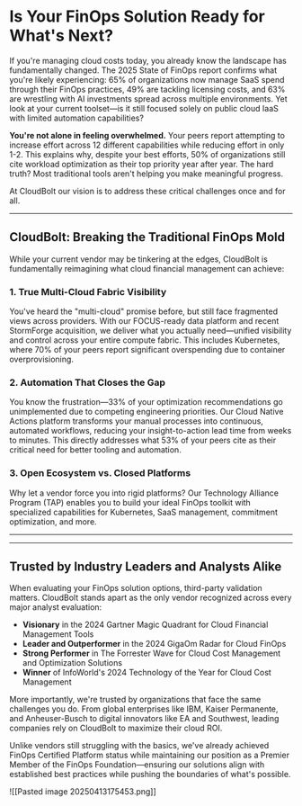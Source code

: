 

# Is Your FinOps Solution Ready for What's Next?
If you're managing cloud costs today, you already know the landscape has fundamentally changed. The 2025 State of FinOps report confirms what you're likely experiencing: 65% of organizations now manage SaaS spend through their FinOps practices, 49% are tackling licensing costs, and 63% are wrestling with AI investments spread across multiple environments. Yet look at your current toolset—is it still focused solely on public cloud IaaS with limited automation capabilities?

**You're not alone in feeling overwhelmed.** Your peers report attempting to increase effort across 12 different capabilities while reducing effort in only 1-2. This explains why, despite your best efforts, 50% of organizations still cite workload optimization as their top priority year after year. The hard truth? Most traditional tools aren't helping you make meaningful progress.

At CloudBolt our vision is to address these critical challenges once and for all. 

--- 
## CloudBolt: Breaking the Traditional FinOps Mold
While your current vendor may be tinkering at the edges, CloudBolt is fundamentally reimagining what cloud financial management can achieve: 

### 1. True Multi-Cloud Fabric Visibility
You've heard the "multi-cloud" promise before, but still face fragmented views across providers. With our FOCUS-ready data platform and recent StormForge acquisition, we deliver what you actually need—unified visibility and control across your entire compute fabric. This includes Kubernetes, where 70% of your peers report significant overspending due to container overprovisioning.
### 2. Automation That Closes the Gap
You know the frustration—33% of your optimization recommendations go unimplemented due to competing engineering priorities. Our Cloud Native Actions platform transforms your manual processes into continuous, automated workflows, reducing your insight-to-action lead time from weeks to minutes. This directly addresses what 53% of your peers cite as their critical need for better tooling and automation.
### 3. Open Ecosystem vs. Closed Platforms
Why let a vendor force you into rigid platforms? Our Technology Alliance Program (TAP) enables you to build your ideal FinOps toolkit with specialized capabilities for Kubernetes, SaaS management, commitment optimization, and more. 

--- 




--- 
## Trusted by Industry Leaders and Analysts Alike
When evaluating your FinOps solution options, third-party validation matters. CloudBolt stands apart as the only vendor recognized across every major analyst evaluation:
- **Visionary** in the 2024 Gartner Magic Quadrant for Cloud Financial Management Tools
- **Leader and Outperformer** in the 2024 GigaOm Radar for Cloud FinOps
- **Strong Performer** in The Forrester Wave for Cloud Cost Management and Optimization Solutions
- **Winner** of InfoWorld's 2024 Technology of the Year for Cloud Cost Management

More importantly, we're trusted by organizations that face the same challenges you do. From global enterprises like IBM, Kaiser Permanente, and Anheuser-Busch to digital innovators like EA and Southwest, leading companies rely on CloudBolt to maximize their cloud ROI.

Unlike vendors still struggling with the basics, we've already achieved FinOps Certified Platform status while maintaining our position as a Premier Member of the FinOps Foundation—ensuring our solutions align with established best practices while pushing the boundaries of what's possible.


![[Pasted image 20250413175453.png]]